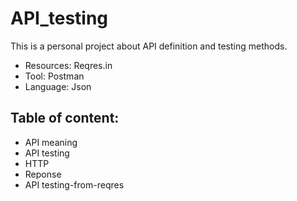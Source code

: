# API_testing
This is a personal project about API definition and testing methods.
- Resources: Reqres.in
- Tool: Postman
- Language: Json

## Table of content:
- API meaning
- API testing
- HTTP
- Reponse
- API testing-from-reqres

